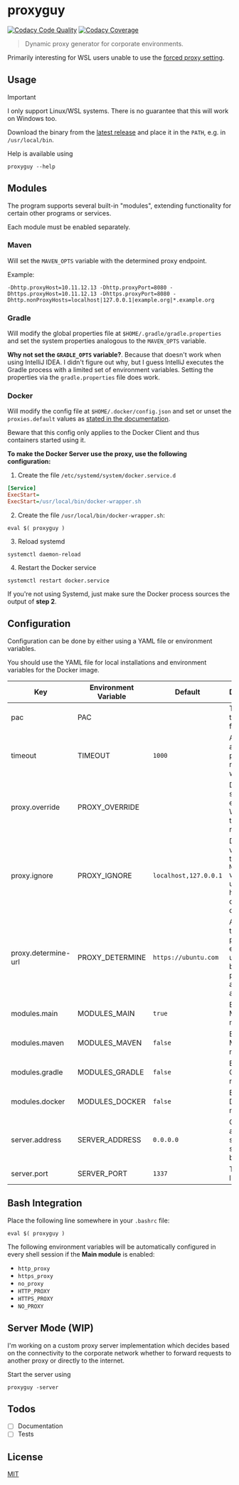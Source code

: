 # proxyguy

[![Codacy Code Quality](https://app.codacy.com/project/badge/Grade/3dec0f6cb90948418d71add803076eb8)](https://app.codacy.com/gh/axelrindle/proxyguy/dashboard?utm_source=gh&utm_medium=referral&utm_content=&utm_campaign=Badge_grade)
[![Codacy Coverage](https://app.codacy.com/project/badge/Coverage/3dec0f6cb90948418d71add803076eb8)](https://app.codacy.com/gh/axelrindle/proxyguy/dashboard?utm_source=gh&utm_medium=referral&utm_content=&utm_campaign=Badge_coverage)

> Dynamic proxy generator for corporate environments.

Primarily interesting for WSL users unable to use the [forced proxy setting](https://learn.microsoft.com/de-de/windows/wsl/wsl-config#experimental-settings).

## Usage

> [!IMPORTANT]
> I only support Linux/WSL systems. There is no guarantee that this will work on Windows too.

Download the binary from the [latest release](https://github.com/axelrindle/proxyguy/releases/latest) and place it in the `PATH`, e.g. in `/usr/local/bin`.

Help is available using

```shell
proxyguy --help
```

## Modules

The program supports several built-in "modules", extending functionality for certain other programs or services.

Each module must be enabled separately.

### Maven

Will set the `MAVEN_OPTS` variable with the determined proxy endpoint.

Example:

```
-Dhttp.proxyHost=10.11.12.13 -Dhttp.proxyPort=8080 -Dhttps.proxyHost=10.11.12.13 -Dhttps.proxyPort=8080 -Dhttp.nonProxyHosts=localhost|127.0.0.1|example.org|*.example.org
```

### Gradle

Will modify the global properties file at `$HOME/.gradle/gradle.properties` and set the system properties
analogous to the `MAVEN_OPTS` variable.

**Why not set the `GRADLE_OPTS` variable?**. Because that doesn't work when using IntelliJ IDEA. I didn't figure out why, but I guess IntelliJ executes the Gradle process with a limited set of environment variables.
Setting the properties via the `gradle.properties` file does work.

### Docker

Will modify the config file at `$HOME/.docker/config.json` and set or unset the `proxies.default`
values as [stated in the documentation](https://docs.docker.com/network/proxy/#configure-the-docker-client).

Beware that this config only applies to the Docker Client and thus containers started using it.

**To make the Docker Server use the proxy, use the following configuration:**

1. Create the file `/etc/systemd/system/docker.service.d`

```ini
[Service]
ExecStart=
ExecStart=/usr/local/bin/docker-wrapper.sh
```

2. Create the file `/usr/local/bin/docker-wrapper.sh`:

```shell
eval $( proxyguy )
```

3. Reload systemd

```shell
systemctl daemon-reload
```

4. Restart the Docker service

```shell
systemctl restart docker.service
```

If you're not using Systemd, just make sure the Docker process sources the output of **step 2**.

## Configuration

Configuration can be done by either using a YAML file or environment variables.

You should use the YAML file for local installations and environment variables for the Docker image.

| Key | Environment Variable | Default | Description |
| --- | --- | --- | --- |
| pac | PAC | | The URL to the .pac file. |
| timeout | TIMEOUT | `1000` | A timeout after which proxy resolving will fail. |
| proxy.override | PROXY_OVERRIDE | | Defines a static proxy endpoint. Will disable the PAC resolution. |
| proxy.ignore | PROXY_IGNORE | `localhost,127.0.0.1` | Defines the value for the `NO_PROXY` variable, urls and hosts to directly connect to. |
| proxy.determine-url | PROXY_DETERMINE | `https://ubuntu.com` | An url used to find the proxy endpoint to use. Should be a publicly available address. |
| modules.main | MODULES_MAIN | `true` | Enable the Main module. |
| modules.maven | MODULES_MAVEN | `false` | Enable the Maven module. |
| modules.gradle | MODULES_GRADLE | `false` | Enable the Gradle module. |
| modules.docker | MODULES_DOCKER | `false` | Enable the Docker module. |
| server.address | SERVER_ADDRESS | `0.0.0.0` | On which address the server should bind. |
| server.port | SERVER_PORT | `1337` | The port to listen on. |

## Bash Integration

Place the following line somewhere in your `.bashrc` file:

```shell
eval $( proxyguy )
```

The following environment variables will be automatically configured in every shell session if the **Main module** is enabled:

- `http_proxy`
- `https_proxy`
- `no_proxy`
- `HTTP_PROXY`
- `HTTPS_PROXY`
- `NO_PROXY`

## Server Mode (WIP)

I'm working on a custom proxy server implementation which decides based on the connectivity to the corporate network
whether to forward requests to another proxy or directly to the internet.

Start the server using

```shell
proxyguy -server
```

## Todos

- [ ] Documentation
- [ ] Tests

## License

[MIT](LICENSE)
